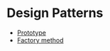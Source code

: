 # Design Patterns

* <a href="Prototype/">Prototype</a>
* <a href="FactoryMethod">Factory method</a>
